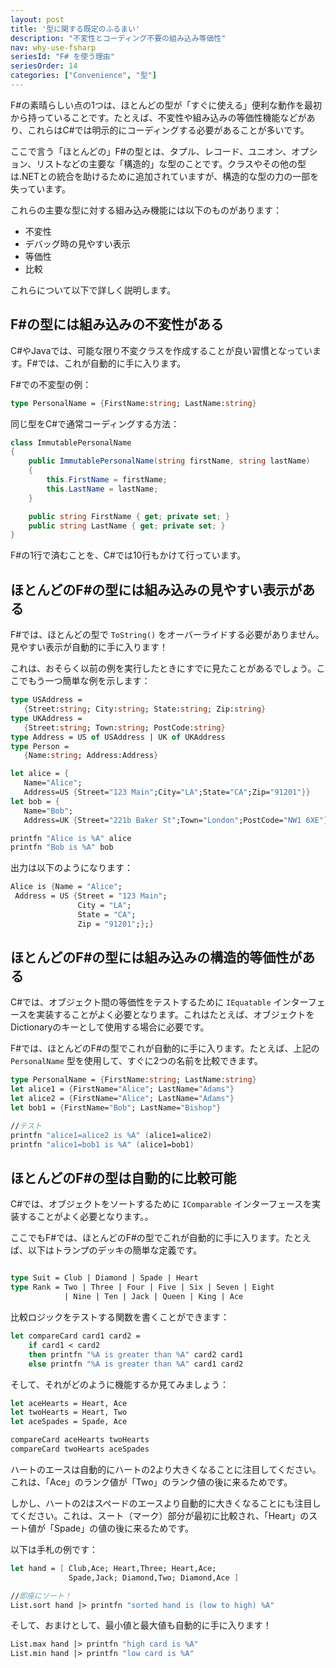 ```yaml
---
layout: post
title: '型に関する既定のふるまい'
description: "不変性とコーディング不要の組み込み等価性"
nav: why-use-fsharp
seriesId: "F# を使う理由"
seriesOrder: 14
categories: ["Convenience", "型"]
---
```


F#の素晴らしい点の1つは、ほとんどの型が「すぐに使える」便利な動作を最初から持っていることです。たとえば、不変性や組み込みの等価性機能などがあり、これらはC#では明示的にコーディングする必要があることが多いです。

ここで言う「ほとんどの」F#の型とは、タプル、レコード、ユニオン、オプション、リストなどの主要な「構造的」な型のことです。クラスやその他の型は.NETとの統合を助けるために追加されていますが、構造的な型の力の一部を失っています。

これらの主要な型に対する組み込み機能には以下のものがあります：

* 不変性
* デバッグ時の見やすい表示
* 等価性
* 比較

これらについて以下で詳しく説明します。

## F#の型には組み込みの不変性がある

C#やJavaでは、可能な限り不変クラスを作成することが良い習慣となっています。F#では、これが自動的に手に入ります。

F#での不変型の例：
```fsharp
type PersonalName = {FirstName:string; LastName:string}
```

同じ型をC#で通常コーディングする方法：

```csharp
class ImmutablePersonalName
{
    public ImmutablePersonalName(string firstName, string lastName)
    {
        this.FirstName = firstName;
        this.LastName = lastName;
    }

    public string FirstName { get; private set; }
    public string LastName { get; private set; }
}
```

F#の1行で済むことを、C#では10行もかけて行っています。

## ほとんどのF#の型には組み込みの見やすい表示がある

F#では、ほとんどの型で `ToString()` をオーバーライドする必要がありません。見やすい表示が自動的に手に入ります！

これは、おそらく以前の例を実行したときにすでに見たことがあるでしょう。ここでもう一つ簡単な例を示します：

```fsharp
type USAddress = 
   {Street:string; City:string; State:string; Zip:string}
type UKAddress = 
   {Street:string; Town:string; PostCode:string}
type Address = US of USAddress | UK of UKAddress
type Person = 
   {Name:string; Address:Address}

let alice = {
   Name="Alice"; 
   Address=US {Street="123 Main";City="LA";State="CA";Zip="91201"}}
let bob = {
   Name="Bob"; 
   Address=UK {Street="221b Baker St";Town="London";PostCode="NW1 6XE"}} 

printfn "Alice is %A" alice
printfn "Bob is %A" bob
```

出力は以下のようになります：

```fsharp
Alice is {Name = "Alice";
 Address = US {Street = "123 Main";
               City = "LA";
               State = "CA";
               Zip = "91201";};}
```

## ほとんどのF#の型には組み込みの構造的等価性がある

C#では、オブジェクト間の等価性をテストするために `IEquatable` インターフェースを実装することがよく必要となります。これはたとえば、オブジェクトをDictionaryのキーとして使用する場合に必要です。

F#では、ほとんどのF#の型でこれが自動的に手に入ります。たとえば、上記の `PersonalName` 型を使用して、すぐに2つの名前を比較できます。

```fsharp
type PersonalName = {FirstName:string; LastName:string}
let alice1 = {FirstName="Alice"; LastName="Adams"}
let alice2 = {FirstName="Alice"; LastName="Adams"}
let bob1 = {FirstName="Bob"; LastName="Bishop"}

//テスト
printfn "alice1=alice2 is %A" (alice1=alice2)
printfn "alice1=bob1 is %A" (alice1=bob1)
```


## ほとんどのF#の型は自動的に比較可能

C#では、オブジェクトをソートするために `IComparable` インターフェースを実装することがよく必要となります。。

ここでもF#では、ほとんどのF#の型でこれが自動的に手に入ります。たとえば、以下はトランプのデッキの簡単な定義です。

```fsharp

type Suit = Club | Diamond | Spade | Heart
type Rank = Two | Three | Four | Five | Six | Seven | Eight 
            | Nine | Ten | Jack | Queen | King | Ace
```


比較ロジックをテストする関数を書くことができます：

```fsharp
let compareCard card1 card2 = 
    if card1 < card2 
    then printfn "%A is greater than %A" card2 card1 
    else printfn "%A is greater than %A" card1 card2 
```

そして、それがどのように機能するか見てみましょう：

```fsharp
let aceHearts = Heart, Ace
let twoHearts = Heart, Two
let aceSpades = Spade, Ace

compareCard aceHearts twoHearts 
compareCard twoHearts aceSpades
```

ハートのエースは自動的にハートの2より大きくなることに注目してください。これは、「Ace」のランク値が「Two」のランク値の後に来るためです。

しかし、ハートの2はスペードのエースより自動的に大きくなることにも注目してください。これは、スート（マーク）部分が最初に比較され、「Heart」のスート値が「Spade」の値の後に来るためです。

以下は手札の例です：

```fsharp
let hand = [ Club,Ace; Heart,Three; Heart,Ace; 
             Spade,Jack; Diamond,Two; Diamond,Ace ]

//即座にソート！
List.sort hand |> printfn "sorted hand is (low to high) %A"
```

そして、おまけとして、最小値と最大値も自動的に手に入ります！

```fsharp
List.max hand |> printfn "high card is %A"
List.min hand |> printfn "low card is %A"
```

